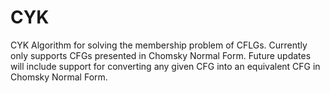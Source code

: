 # CYK
CYK Algorithm for solving the membership problem of CFLGs. Currently only supports CFGs presented in Chomsky Normal Form. Future updates will include support for converting any given CFG into an equivalent CFG in Chomsky Normal Form. 
